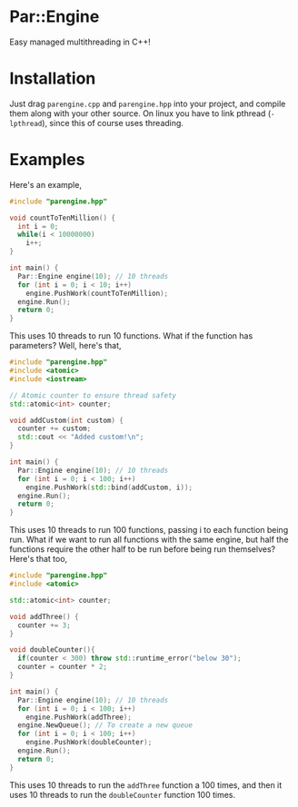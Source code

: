 # Par::Engine
Easy managed multithreading in C++! 
# Installation
Just drag `parengine.cpp` and `parengine.hpp` into your project, and compile them along with your other source.
On linux you have to link pthread (`-lpthread`), since this of course uses threading. 
# Examples
Here's an example,
```cpp
#include "parengine.hpp"

void countToTenMillion() {
  int i = 0;
  while(i < 10000000)
    i++;
}

int main() {
  Par::Engine engine(10); // 10 threads
  for (int i = 0; i < 10; i++)
    engine.PushWork(countToTenMillion);
  engine.Run();
  return 0;
}
```
This uses 10 threads to run 10 functions.
What if the function has parameters? Well, here's that,
```cpp
#include "parengine.hpp"
#include <atomic>
#include <iostream>

// Atomic counter to ensure thread safety
std::atomic<int> counter;

void addCustom(int custom) {
  counter += custom;
  std::cout << "Added custom!\n";
}

int main() {
  Par::Engine engine(10); // 10 threads
  for (int i = 0; i < 100; i++)
    engine.PushWork(std::bind(addCustom, i));
  engine.Run();
  return 0;
}
```
This uses 10 threads to run 100 functions, passing i to each function being run.
What if we want to run all functions with the same engine, but half the functions 
require the other half to be run before being run themselves? Here's that too,
```cpp
#include "parengine.hpp"
#include <atomic>

std::atomic<int> counter;

void addThree() {
  counter += 3;
}

void doubleCounter(){
  if(counter < 300) throw std::runtime_error("below 30"); 
  counter = counter * 2;
}

int main() {
  Par::Engine engine(10); // 10 threads
  for (int i = 0; i < 100; i++)
    engine.PushWork(addThree);
  engine.NewQueue(); // To create a new queue
  for (int i = 0; i < 100; i++)
    engine.PushWork(doubleCounter);
  engine.Run();
  return 0;
}
```
This uses 10 threads to run the `addThree` function a 100 times, and then it
uses 10 threads to run the `doubleCounter` function 100 times.
